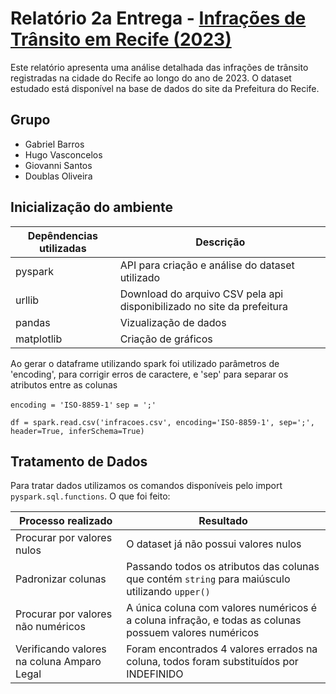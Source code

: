 # Relatório 2a Entrega - [Infrações de Trânsito em Recife (2023)](http://dados.recife.pe.gov.br/es/dataset/registro-das-infracoes-de-transito/resource/c269789d-da47-4dde-8ce7-42fba10fe8e2)

Este relatório apresenta uma análise detalhada das infrações de trânsito registradas na cidade do Recife ao longo do ano de 2023. O dataset estudado está disponível na base de dados do site da Prefeitura do Recife.

## Grupo

*  Gabriel Barros
*  Hugo Vasconcelos
*  Giovanni Santos
*  Doublas Oliveira

## Inicialização do ambiente

| Depêndencias utilizadas | Descrição |
|-|-|
| pyspark | API para criação e análise do dataset utilizado |
| urllib | Download do arquivo CSV pela api disponibilizado no site da prefeitura |
| pandas | Vizualização de dados |
| matplotlib | Criação de gráficos |

Ao gerar o dataframe utilizando spark foi utilizado parâmetros de 'encoding', para corrigir erros de caractere, e 'sep' para separar os atributos entre as colunas

`encoding = 'ISO-8859-1'`
`sep = ';'`

`df = spark.read.csv('infracoes.csv', encoding='ISO-8859-1', sep=';', header=True, inferSchema=True)`

## Tratamento de Dados

Para tratar dados utilizamos os comandos disponíveis pelo import `pyspark.sql.functions`. O que foi feito:

| Processo realizado | Resultado |
|-|-|
| Procurar por valores nulos | O dataset já não possui valores nulos |
| Padronizar colunas | Passando todos os atributos das colunas que contém `string` para maiúsculo utilizando `upper()` |
| Procurar por valores não numéricos | A única coluna com valores numéricos é a coluna infração, e todas as colunas possuem valores numéricos |
| Verificando valores na coluna Amparo Legal | Foram encontrados 4 valores errados na coluna, todos foram substituídos por INDEFINIDO |
